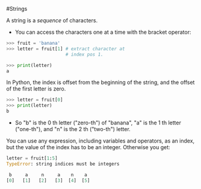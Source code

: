 #Strings 

A string is a *sequence* of characters.
- You can access the characters one at a time with the bracket operator:
```python
>>> fruit = 'banana'
>>> letter = fruit[1] # extract character at 
                      # index pos 1.

>>> print(letter)
a
```

In Python, the index is offset from the beginning of the string, and the offset of the first letter is zero.
```python
>>> letter = fruit[0]
>>> print(letter)
b
```
- So "b" is the 0 th letter ("zero-th") of "banana", "a" is the 1 th letter ("one-th"), and "n" is the 2 th ("two-th") letter.

You can use any expression, including variables and operators, as an index, but the value of the index has to be an integer. Otherwise you get:
```python
letter = fruit[1:5]
TypeError: string indices must be integers
```

```python
 b     a     n     a    n    a
[0]   [1]   [2]   [3]  [4]  [5]
```